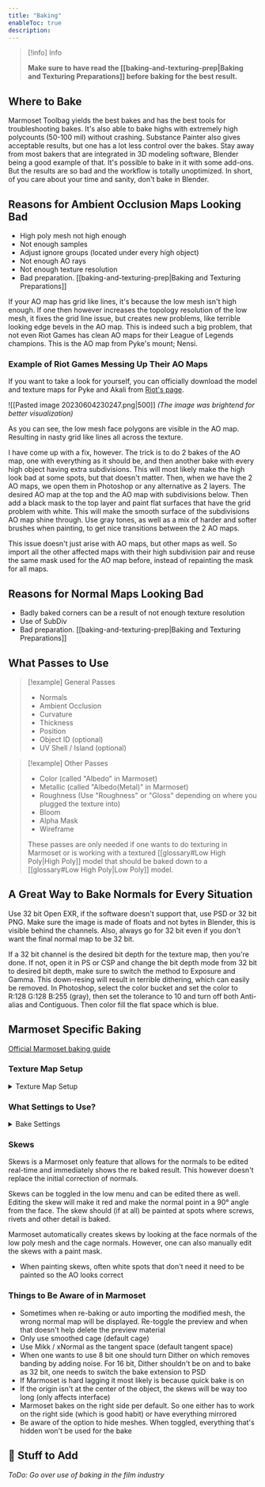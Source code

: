 ```yaml
---
title: "Baking"
enableToc: true
description: 
---
```


> [!info] Info
> 
> **Make sure to have read the [[baking-and-texturing-prep|Baking and Texturing Preparations]] before baking for the best result.**


## Where to Bake
Marmoset Toolbag yields the best bakes and has the best tools for troubleshooting bakes. It's also able to bake highs with extremely high polycounts (50-100 mil) without crashing. Substance Painter also gives acceptable results, but one has a lot less control over the bakes. Stay away from most bakers that are integrated in 3D modeling software, Blender being a good example of that. It's possible to bake in it with some add-ons. But the results are so bad and the workflow is totally unoptimized. In short, of you care about your time and sanity, don't bake in Blender. 

## Reasons for Ambient Occlusion Maps Looking Bad
- High poly mesh not high enough
- Not enough samples
- Adjust ignore groups (located under every high object)
- Not enough AO rays
- Not enough texture resolution
- Bad preparation. [[baking-and-texturing-prep|Baking and Texturing Preparations]]

If your AO map has grid like lines, it's because the low mesh isn't high enough. If one then however increases the topology resolution of the low mesh, it fixes the grid line issue, but creates new problems, like terrible looking edge bevels in the AO map. This is indeed such a big problem, that not even Riot Games has clean AO maps for their League of Legends champions. This is the AO map from Pyke's mount; Nensi.

### Example of Riot Games Messing Up Their AO Maps
If you want to take a look for yourself, you can officially download the model and texture maps for Pyke and Akali from [Riot's page](https://www.riotgames.com/en/artedu/character-art).

![[Pasted image 20230604230247.png|500]]
_(The image was brightend for better visualization)_


As you can see, the low mesh face polygons are visible in the AO map. Resulting in nasty grid like lines all across the texture.

I have come up with a fix, however. The trick is to do 2 bakes of the AO map, one with everything as it should be, and then another bake with every high object having extra subdivisions. This will most likely make the high look bad at some spots, but that doesn't matter. Then, when we have the 2 AO maps, we open them in Photoshop or any alternative as 2 layers. The desired AO map at the top and the AO map with subdivisions below. Then add a black mask to the top layer and paint flat surfaces that have the grid problem with white. This will make the smooth surface of the subdivisions AO map shine through. Use gray tones, as well as a mix of harder and softer brushes when painting, to get nice transitions between the 2 AO maps.

This issue doesn't just arise with AO maps, but other maps as well. So import all the other affected maps with their high subdivision pair and reuse the same mask used for the AO map before, instead of repainting the mask for all maps.

## Reasons for Normal Maps Looking Bad
- Badly baked corners can be a result of not enough texture resolution
- Use of SubDiv
- Bad preparation. [[baking-and-texturing-prep|Baking and Texturing Preparations]]
## What Passes to Use

>[!example] General Passes
>
>- Normals
>- Ambient Occlusion
>- Curvature
>- Thickness
>- Position
>- Object ID (optional)
>- UV Shell / Island (optional)

>[!example] Other Passes
>
>- Color (called "Albedo" in Marmoset)
>- Metallic (called "Albedo(Metal)" in Marmoset)
>- Roughness (Use "Roughness" or "Gloss" depending on where you plugged the texture into)
>- Bloom
>- Alpha Mask
>- Wireframe
>  
>These passes are only needed if one wants to do texturing in Marmoset or is working with a textured [[glossary#Low High Poly|High Poly]] model that should be baked down to a [[glossary#Low High Poly|Low Poly]] model.

## A Great Way to Bake Normals for Every Situation

Use 32 bit Open EXR, if the software doesn't support that, use PSD or 32 bit PNG. Make sure the image is made of floats and not bytes in Blender, this is visible behind the channels. Also, always go for 32 bit even if you don't want the final normal map to be 32 bit.

If a 32 bit channel is the desired bit depth for the texture map, then you're done. If not, open it in PS or CSP and change the bit depth mode from 32 bit to desired bit depth, make sure to switch the method to Exposure and Gamma. This down-resing will result in terrible dithering, which can easily be removed. In Photoshop, select the color bucket and set the color to R:128 G:128 B:255 (gray), then set the tolerance to 10 and turn off both Anti-alias and Contiguous. Then color fill the flat space which is blue.

## Marmoset Specific Baking
[Official Marmoset baking guide](https://marmoset.co/posts/toolbag-baking-tutorial/)

### Texture Map Setup
<details>
<summary>Texture Map Setup</summary>

This isn't needed for most normal map baking workflows
- Gloss is roughness inverted, so check invert beside gloss or switch gloss to roughness
- 32 bit .exr need linear color space

</details>

### What Settings to Use?
<details>
<summary>Bake Settings</summary>

Use low settings for test bakes
- Turn on Multilayer PSD when using PSDs
- Bit depth: 32
- Samples:64
- Dither: Off (turn on for low bit depths)
- Ray count: 512
- Floor Occlusion: 1
- Ignore groups: ?
- Two sided: Off
- Padding:
- Padding Size:
- Soften:

</details>


### Skews
Skews is a Marmoset only feature that allows for the normals to be edited real-time and immediately shows the re baked result. This however doesn't replace the initial correction of normals.

Skews can be toggled in the low menu and can be edited there as well. Editing the skew will make it red and make the normal point in a 90° angle from the face. The skew should (if at all) be painted at spots where screws, rivets and other detail is baked.

Marmoset automatically creates skews by looking at the face normals of the low poly mesh and the cage normals. However, one can also manually edit the skews with a paint mask.

- When painting skews, often white spots that don't need it need to be painted so the AO looks correct

### Things to Be Aware of in Marmoset
- Sometimes when re-baking or auto importing the modified mesh, the wrong normal map will be displayed. Re-toggle the preview and when that doesn't help delete the preview material
- Only use smoothed cage (default cage)
- Use Mikk / xNormal as the tangent space (default tangent space)
- When one wants to use 8 bit one should turn Dither on which removes banding by adding noise. For 16 bit, Dither shouldn't be on and to bake as 32 bit, one needs to switch the bake extension to PSD
- If Marmoset is hard lagging it most likely is because quick bake is on
- If the origin isn't at the center of the object, the skews will be way too long (only affects interface)
- Marmoset bakes on the right side per default. So one either has to work on the right side (which is good habit) or have everything mirrored
- Be aware of the option to hide meshes. When toggled, everything that's hidden won't be used for the bake

## 🚧 Stuff to Add
_ToDo: Go over use of baking in the film industry_